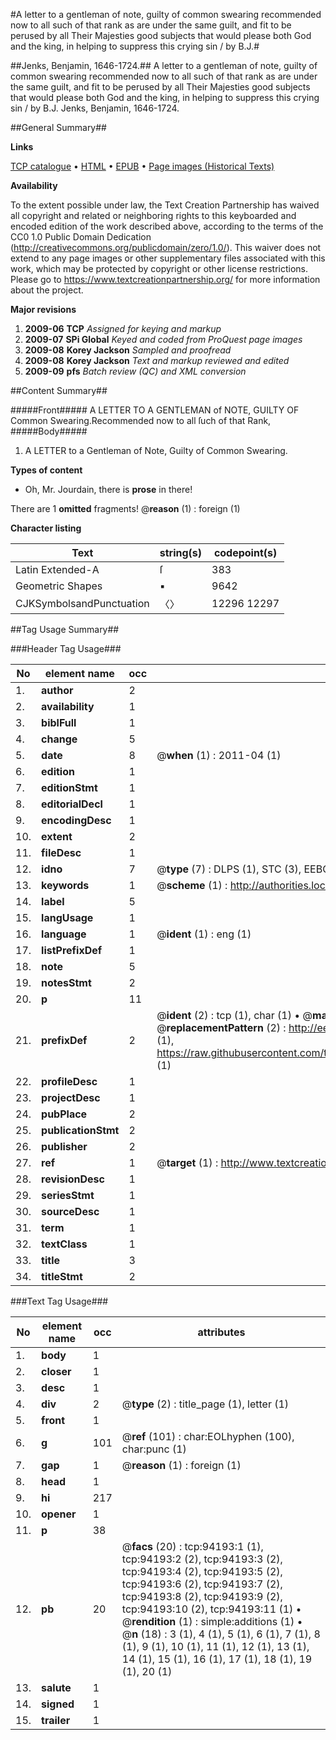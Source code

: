 #A letter to a gentleman of note, guilty of common swearing recommended now to all such of that rank as are under the same guilt, and fit to be perused by all Their Majesties good subjects that would please both God and the king, in helping to suppress this crying sin / by B.J.#

##Jenks, Benjamin, 1646-1724.##
A letter to a gentleman of note, guilty of common swearing recommended now to all such of that rank as are under the same guilt, and fit to be perused by all Their Majesties good subjects that would please both God and the king, in helping to suppress this crying sin / by B.J.
Jenks, Benjamin, 1646-1724.

##General Summary##

**Links**

[TCP catalogue](http://www.ota.ox.ac.uk/tcp/)  • 
[HTML](http://tei.it.ox.ac.uk/tcp/Texts-HTML/free/A46/A46786.html)  • 
[EPUB](http://tei.it.ox.ac.uk/tcp/Texts-EPUB/free/A46/A46786.epub) • 
[Page images (Historical Texts)](https://historicaltexts.jisc.ac.uk/eebo-12819971e)

**Availability**

To the extent possible under law, the Text Creation Partnership has waived all copyright and related or neighboring rights to this keyboarded and encoded edition of the work described above, according to the terms of the CC0 1.0 Public Domain Dedication (http://creativecommons.org/publicdomain/zero/1.0/). This waiver does not extend to any page images or other supplementary files associated with this work, which may be protected by copyright or other license restrictions. Please go to https://www.textcreationpartnership.org/ for more information about the project.

**Major revisions**

1. __2009-06__ __TCP__ *Assigned for keying and markup*
1. __2009-07__ __SPi Global__ *Keyed and coded from ProQuest page images*
1. __2009-08__ __Korey Jackson__ *Sampled and proofread*
1. __2009-08__ __Korey Jackson__ *Text and markup reviewed and edited*
1. __2009-09__ __pfs__ *Batch review (QC) and XML conversion*

##Content Summary##

#####Front#####
A LETTER TO A GENTLEMAN of NOTE, GUILTY OF Common Swearing.Recommended now to all ſuch of that Rank,
#####Body#####

1. A LETTER to a Gentleman of Note, Guilty of Common Swearing.

**Types of content**

  * Oh, Mr. Jourdain, there is **prose** in there!

There are 1 **omitted** fragments! 
 @__reason__ (1) : foreign (1)

**Character listing**


|Text|string(s)|codepoint(s)|
|---|---|---|
|Latin Extended-A|ſ|383|
|Geometric Shapes|▪|9642|
|CJKSymbolsandPunctuation|〈〉|12296 12297|

##Tag Usage Summary##

###Header Tag Usage###

|No|element name|occ|attributes|
|---|---|---|---|
|1.|__author__|2||
|2.|__availability__|1||
|3.|__biblFull__|1||
|4.|__change__|5||
|5.|__date__|8| @__when__ (1) : 2011-04 (1)|
|6.|__edition__|1||
|7.|__editionStmt__|1||
|8.|__editorialDecl__|1||
|9.|__encodingDesc__|1||
|10.|__extent__|2||
|11.|__fileDesc__|1||
|12.|__idno__|7| @__type__ (7) : DLPS (1), STC (3), EEBO-CITATION (1), OCLC (1), VID (1)|
|13.|__keywords__|1| @__scheme__ (1) : http://authorities.loc.gov/ (1)|
|14.|__label__|5||
|15.|__langUsage__|1||
|16.|__language__|1| @__ident__ (1) : eng (1)|
|17.|__listPrefixDef__|1||
|18.|__note__|5||
|19.|__notesStmt__|2||
|20.|__p__|11||
|21.|__prefixDef__|2| @__ident__ (2) : tcp (1), char (1)  •  @__matchPattern__ (2) : ([0-9\-]+):([0-9IVX]+) (1), (.+) (1)  •  @__replacementPattern__ (2) : http://eebo.chadwyck.com/downloadtiff?vid=$1&page=$2 (1), https://raw.githubusercontent.com/textcreationpartnership/Texts/master/tcpchars.xml#$1 (1)|
|22.|__profileDesc__|1||
|23.|__projectDesc__|1||
|24.|__pubPlace__|2||
|25.|__publicationStmt__|2||
|26.|__publisher__|2||
|27.|__ref__|1| @__target__ (1) : http://www.textcreationpartnership.org/docs/. (1)|
|28.|__revisionDesc__|1||
|29.|__seriesStmt__|1||
|30.|__sourceDesc__|1||
|31.|__term__|1||
|32.|__textClass__|1||
|33.|__title__|3||
|34.|__titleStmt__|2||


###Text Tag Usage###

|No|element name|occ|attributes|
|---|---|---|---|
|1.|__body__|1||
|2.|__closer__|1||
|3.|__desc__|1||
|4.|__div__|2| @__type__ (2) : title_page (1), letter (1)|
|5.|__front__|1||
|6.|__g__|101| @__ref__ (101) : char:EOLhyphen (100), char:punc (1)|
|7.|__gap__|1| @__reason__ (1) : foreign (1)|
|8.|__head__|1||
|9.|__hi__|217||
|10.|__opener__|1||
|11.|__p__|38||
|12.|__pb__|20| @__facs__ (20) : tcp:94193:1 (1), tcp:94193:2 (2), tcp:94193:3 (2), tcp:94193:4 (2), tcp:94193:5 (2), tcp:94193:6 (2), tcp:94193:7 (2), tcp:94193:8 (2), tcp:94193:9 (2), tcp:94193:10 (2), tcp:94193:11 (1)  •  @__rendition__ (1) : simple:additions (1)  •  @__n__ (18) : 3 (1), 4 (1), 5 (1), 6 (1), 7 (1), 8 (1), 9 (1), 10 (1), 11 (1), 12 (1), 13 (1), 14 (1), 15 (1), 16 (1), 17 (1), 18 (1), 19 (1), 20 (1)|
|13.|__salute__|1||
|14.|__signed__|1||
|15.|__trailer__|1||
